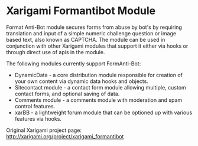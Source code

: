 # Xarigami Formantibot Module

Format Anti-Bot module secures forms from abuse by bot's by requiring translation 
and input of a simple numeric challenge question or image based text, also known as CAPTCHA.
The module can be used in conjunction with other Xarigami modules that support it either 
via hooks or through direct use of apis in the module.

The following modules currently support FormAnti-Bot:

* DynamicData - a core distribution module responsible for creation of your own content via dynamic data hooks and objects.
* Sitecontact module - a contact form module allowing multiple, custom contact forms, and optional saving of data.
* Comments module - a comments module with moderation and spam control features.
* xarBB - a lightweight forum module that can be optioned up with various features via hooks.

Original Xarigami project page: http://xarigami.org/project/xarigami_formantibot
